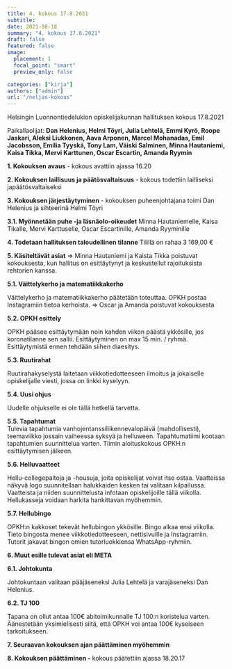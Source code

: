 ```yaml
---
title: 4. kokous 17.8.2021
subtitle: 
date: 2021-08-18
summary: "4. kokous 17.8.2021"
draft: false
featured: false
image:
  placement: 1
  focal_point: "smart"
  preview_only: false

categories: ["kirja"]
authors: ["admin"]
url: "/neljas-kokous"
---
```


Helsingin Luonnontiedelukion opiskelijakunnan hallituksen kokous 17.8.2021

Paikallaolijat: **Dan Helenius, Helmi Töyri, Julia Lehtelä, Emmi Kyrö, Roope Jaskari, Aleksi Liukkonen, Aava Arponen, Marcel Mohanadas, Emil Jacobsson, Emilia Tyyskä, Tony Lam, Väiski Salminen, Minna Hautaniemi, Kaisa Tikka, Mervi Karttunen, Oscar Escartin, Amanda Ryymin**

**1. Kokouksen avaus** - kokous avattiin ajassa 16.20

**2. Kokouksen laillisuus ja päätösvaltaisuus** - kokous todettiin lailliseksi japäätösvaltaiseksi

**3. Kokouksen järjestäytyminen** - kokouksen puheenjohtajana toimi Dan Helenius ja sihteerinä Helmi Töyri

**3.1. Myönnetään puhe -ja läsnäolo-oikeudet** Minna Hautaniemelle, Kaisa Tikalle, Mervi Karttuselle, Oscar Escartinille, Amanda Ryyminille

**4. Todetaan hallituksen taloudellinen tilanne** Tilillä on rahaa 3 169,00 €

**5. Käsiteltävät asiat** => Minna Hautaniemi ja Kaista Tikka poistuvat kokouksesta, kun hallitus on esittäytynyt ja keskustellut rajoituksista rehtorien kanssa. 

**5.1. Väittelykerho ja matematiikkakerho**

Väittelykerho ja matematiikkakerho päätetään toteuttaa. OPKH postaa Instagramiin tietoa kerhoista. => Oscar ja Amanda poistuvat kokouksesta	

**5.2. OPKH esittely**

OPKH pääsee esittäytymään noin kahden viikon päästä ykkösille, jos koronatilanne sen sallii. Esittäytyminen on max 15 min. / ryhmä. Esittäytymistä ennen tehdään siihen diaesitys.	

**5.3. Ruutirahat**

Ruutirahakyselystä laitetaan viikkotiedotteeseen ilmoitus ja jokaiselle opiskelijalle viesti, jossa on linkki kyselyyn.	

**5.4. Uusi ohjus**

Uudelle ohjukselle ei ole tällä hetkellä tarvetta.	

**5.5. Tapahtumat**  
Tulevia tapahtumia vanhojentanssiliikennevalopäivä (mahdollisesti),  teemaviikko jossain vaiheessa syksyä ja helluween. Tapahtumatiimi kootaan tapahtumien suunnittelua varten. Tiimin aloituskokous OPKH:n esittäytymisen jälkeen.


 **5.6. Helluvaatteet** 	

Hellu-collegepaitoja ja -housuja, joita opiskelijat voivat itse ostaa. Vaatteissa näkyvä logo suunnitellaan halukkaiden kesken tai valitaan kilpailussa. Vaatteista ja niiden suunnittelusta infotaan opiskelijoille tällä viikolla. Hellukasseja voidaan harkita hankittavan myöhemmin.

**5.7. Hellubingo**

OPKH:n kakkoset tekevät hellubingon ykkösille. Bingo alkaa ensi viikolla. Tieto bingosta menee viikkotiedotteeseen, nettisivuille ja Instagramiin. Tutorit jakavat bingon omien tutorluokkiensa WhatsApp-ryhmiin.

**6. Muut esille tulevat asiat eli META**

**6.1. Johtokunta**

Johtokuntaan valitaan pääjäseneksi Julia Lehtelä ja varajäseneksi Dan Helenius.	

**6.2. TJ 100**

Tapana on ollut antaa 100€ abitoimikunnalle TJ 100:n koristelua varten. Äänestetään yksimielisesti siitä, että OPKH voi antaa 100€ kyseiseen tarkoitukseen.

**7. Seuraavan kokouksen ajan päättäminen myöhemmin**

**8. Kokouksen päättäminen -** kokous päätettiin ajassa 18.20.17

